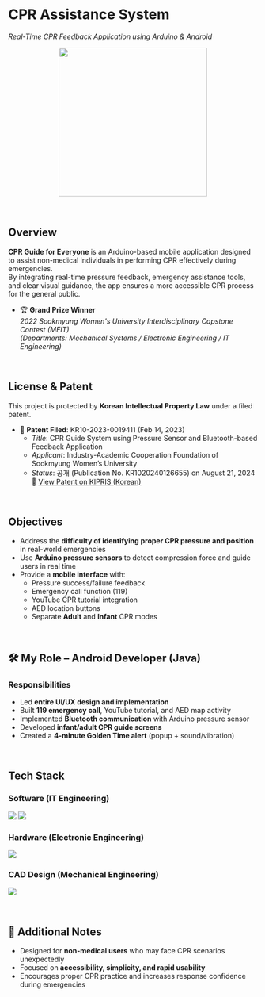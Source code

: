 # CPR Assistance System
*Real-Time CPR Feedback Application using Arduino & Android*

<p align="center">
  <img src="https://user-images.githubusercontent.com/91182156/226110846-ea974586-a6eb-4769-81bb-00fdc4d5ae7d.jpg" width="300" height="300">
</p>

<br>

## Overview

**CPR Guide for Everyone** is an Arduino-based mobile application designed to assist non-medical individuals in performing CPR effectively during emergencies.  
By integrating real-time pressure feedback, emergency assistance tools, and clear visual guidance, the app ensures a more accessible CPR process for the general public.

- 🏆 **Grand Prize Winner**  
  *2022 Sookmyung Women's University Interdisciplinary Capstone Contest (MEIT)*  
  *(Departments: Mechanical Systems / Electronic Engineering / IT Engineering)*

<br>

## License & Patent

This project is protected by **Korean Intellectual Property Law** under a filed patent.

- 🧾 **Patent Filed**: KR10-2023-0019411 (Feb 14, 2023)  
  - *Title*: CPR Guide System using Pressure Sensor and Bluetooth-based Feedback Application  
  - *Applicant*: Industry-Academic Cooperation Foundation of Sookmyung Women’s University  
  - *Status*: 공개 (Publication No. KR1020240126655) on August 21, 2024  
  🔗 [View Patent on KIPRIS (Korean)](https://doi.org/10.8080/1020230019411)

<br>

## Objectives

- Address the **difficulty of identifying proper CPR pressure and position** in real-world emergencies
- Use **Arduino pressure sensors** to detect compression force and guide users in real time
- Provide a **mobile interface** with:
  - Pressure success/failure feedback  
  - Emergency call function (119)  
  - YouTube CPR tutorial integration  
  - AED location buttons  
  - Separate **Adult** and **Infant** CPR modes

<br>

## 🛠 My Role – Android Developer (Java)

### Responsibilities

- Led **entire UI/UX design and implementation**
- Built **119 emergency call**, YouTube tutorial, and AED map activity
- Implemented **Bluetooth communication** with Arduino pressure sensor
- Developed **infant/adult CPR guide screens**
- Created a **4-minute Golden Time alert** (popup + sound/vibration)

<br>

## Tech Stack

### Software (IT Engineering)
<p>
  <img src="https://img.shields.io/badge/Android-3DDC84?style=flat&logo=android&logoColor=white"/>
  <img src="https://img.shields.io/badge/Java-007396?style=flat&logo=openjdk&logoColor=white"/>
</p>

### Hardware (Electronic Engineering)
<p>
  <img src="https://img.shields.io/badge/Arduino-00979D?style=flat&logo=arduino&logoColor=white"/>
</p>

### CAD Design (Mechanical Engineering)
<p>
  <img src="https://img.shields.io/badge/AutoCAD-0696D7?style=flat&logo=autodesk&logoColor=white"/>
</p>

<br>

## 📎 Additional Notes

- Designed for **non-medical users** who may face CPR scenarios unexpectedly
- Focused on **accessibility, simplicity, and rapid usability**
- Encourages proper CPR practice and increases response confidence during emergencies
